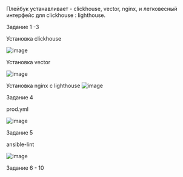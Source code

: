 Плейбук устанавливает - clickhouse, vector, nginx, и легковесный интерфейс для clickhouse : lighthouse.


Задание 1 -3

Установка clickhouse

![image](https://github.com/user-attachments/assets/a50cdb8b-6cb9-4d58-a7c3-87855645356c)


Установка vector

![image](https://github.com/user-attachments/assets/6dfb318f-abc9-430b-9039-4c94a4c2bbce)

Установка nginx с lighthouse
![image](https://github.com/user-attachments/assets/74e5554b-cf06-473e-89d1-ee318d11a49b)

Задание 4

prod.yml

![image](https://github.com/user-attachments/assets/a4d6d8b1-3819-4b49-aec5-ba745d3f5aee)


Задание 5

ansible-lint

![image](https://github.com/user-attachments/assets/9f27fd09-1e24-476f-8c34-f936eaacfc8b)

Задание 6 - 10

